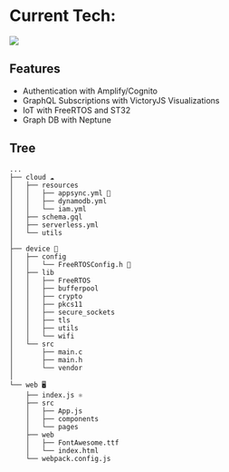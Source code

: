 # Current Tech:  
![](https://s3.amazonaws.com/iot-course/aws.svg)


## Features
- Authentication with Amplify/Cognito
- GraphQL Subscriptions with VictoryJS Visualizations
- IoT with FreeRTOS and ST32
- Graph DB with Neptune

##  Tree 
```
...
├── cloud ☁️
│   ├── resources
│   │   ├── appsync.yml 🔁
│   │   ├── dynamodb.yml
│   │   └── iam.yml
│   ├── schema.gql 
│   ├── serverless.yml 
│   └── utils
│ 
├── device 🤖
│   ├── config
│   │   └── FreeRTOSConfig.h 🚀
│   ├── lib
│   │   ├── FreeRTOS
│   │   ├── bufferpool
│   │   ├── crypto
│   │   ├── pkcs11
│   │   ├── secure_sockets
│   │   ├── tls
│   │   ├── utils
│   │   └── wifi
│   └── src
│       ├── main.c
│       ├── main.h
│       └── vendor
│ 
└── web 🖥
    ├── index.js ⚛️
    ├── src
    │   ├── App.js
    │   ├── components
    │   └── pages
    ├── web
    │   ├── FontAwesome.ttf
    │   └── index.html
    └── webpack.config.js
```



